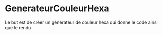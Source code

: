 # GenerateurCouleurHexa

Le but est de créer un générateur de couleur hexa qui donne le code ainsi que le rendu
